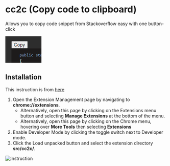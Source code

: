 # cc2c (Copy code to clipboard)

Allows you to copy code snippet from Stackoverflow easy with one button-click

![example](images/copy-button.png)

## Installation 
This instruction is from [here](https://developer.chrome.com/docs/extensions/mv3/getstarted/#manifest)

1) Open the Extension Management page by navigating to **chrome://extensions**.
    * Alternatively, open this page by clicking on the Extensions menu button and selecting **Manage Extensions** at the bottom of the menu.
    * Alternatively, open this page by clicking on the Chrome menu, hovering over **More Tools** then selecting **Extensions**
2) Enable Developer Mode by clicking the toggle switch next to Developer mode.
3) Click the Load unpacked button and select the extension directory **src/cc2c/**.

![instruction](https://wd.imgix.net/image/BhuKGJaIeLNPW9ehns59NfwqKxF2/vOu7iPbaapkALed96rzN.png)